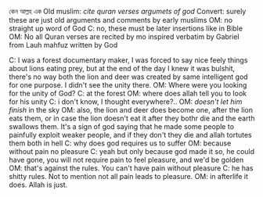 
কেন আল্লহ এক
Old muslim: *cite quran verses argumets of god*
Convert: surely these are just old arguments and comments by early muslims
OM: no straight up word of God
C: no, these must be later insertions like in Bible
OM: No all Quran verses are recited by mo inspired verbatim by Gabriel from Lauh mahfuz written by God

C: I was a forest documentary maker, I was forced to say nice feely things about lions eating prey, but at the end of the day I knew it was bulshit, there's no way both the lion and deer was created by same intelligent god for one purpose. I didn't see the unity there.
OM: Where were you looking for the unity of God?
C: at the forest
OM: where does allah tell you to look for his unity
C: i don't know, I thought everywhere?..
OM: *doesn't let him finish* in the sky
OM: also, the lion and deer does become one, after the lion eats them, or in case the lion doesn't eat it after they bothr die and the earth swallows them. It's a sign of god saying that he made some people to painfully exploit weaker people, and if they don't they die and allah tortutes them both in hell
C: why does god requires us to suffer
OM: because without pain no pleasure
C: yeah but only because god made it so, he could have gone, you will not require pain to feel pleasure, and we'd be golden
OM: that's against the rules. You can't have pain without pleasure
C: he has shitty rules. Not to mention not all pain leads to pleasure.
OM: in afterlife it does. Allah is just.